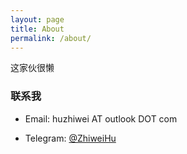 ```yaml
---
layout: page
title: About
permalink: /about/
---
```


这家伙很懒

### 联系我

- Email: huzhiwei AT outlook DOT com

- Telegram: [@ZhiweiHu](http://t.me/ZhiweiHu)
